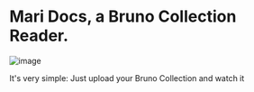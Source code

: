 # Mari Docs, a Bruno Collection Reader.

![image](https://github.com/user-attachments/assets/fddce2b5-cefa-42a3-a50c-9fbee0eb92d8)

It's very simple: Just upload your Bruno Collection and watch it
